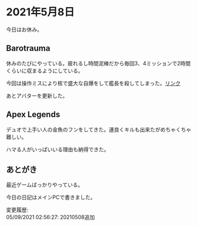 # 2021年5月8日

今日はお休み。

## Barotrauma

休みのたびにやっている。疲れるし時間泥棒だから毎回3、4ミッションで2時間くらいに収まるようにしている。

今回は操作ミスにより核で盛大な自爆をして艦長を殺してしまった。[リンク](https://www.youtube.com/watch?v=AptkbPn-qcY&t=5854s)

あとアバターを更新した。

## Apex Legends

デュオで上手い人の金魚のフンをしてきた。運良くキルも出来たがめちゃくちゃ難しい。

ハマる人がいっぱいいる理由も納得できた。

## あとがき

最近ゲームばっかりやっている。

今日の日記はメインPCで書きました。

変更履歴:  
05/09/2021 02:56:27: 20210508追加  
